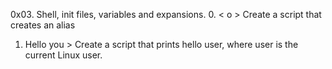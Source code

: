 0x03. Shell, init files, variables and expansions.
 0. < o > Create a script that creates an alias
1. Hello you > Create a script that prints hello user, where user is the current Linux user.
